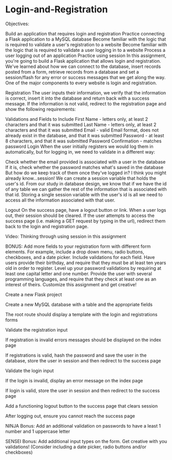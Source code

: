 # Login-and-Registration

Objectives:

Build an application that requires login and registration
Practice connecting a Flask application to a MySQL database
Become familiar with the logic that is required to validate a user's registration to a website
Become familiar with the logic that is required to validate a user logging in to a website
Process a user logging out of an application
Practice using session
In this assignment, you're going to build a Flask application that allows login and registration. We've learned about how we can connect to the database, insert records posted from a form, retrieve records from a database and set a session/flash for any error or success messages that we get along the way. One of the major components to every website is login and registration.


Registration
The user inputs their information, we verify that the information is correct, insert it into the database and return back with a success message. If the information is not valid, redirect to the registration page and show the following requirements:

Validations and Fields to Include
First Name - letters only, at least 2 characters and that it was submitted
Last Name - letters only, at least 2 characters and that it was submitted
Email - valid Email format, does not already exist in the database, and that it was submitted
Password - at least 8 characters, and that it was submitted
Password Confirmation - matches password
Login
When the user initially registers we would log them in automatically, but for logging in, we need to validate in a different way:

Check whether the email provided is associated with a user in the database
If it is, check whether the password matches what's saved in the database
But how do we keep track of them once they've logged in? I think you might already know...session! We can create a session variable that holds the user's id. From our study in database design, we know that if we have the id of any table we can gather the rest of the information that is associated with that id. Storing a single session variable with the user's id is all we need to access all the information associated with that user.

Logout
On the success page, have a logout button or link. When a user logs out, their session should be cleared. If the user attempts to access the success page (i.e. making a GET request by typing in the url), redirect them back to the login and registration page.

Video: Thinking through using session in this assignment

BONUS:
Add more fields to your registration form with different form elements. For example, include a drop down menu, radio buttons, checkboxes, and a date picker. Include validations for each field. Have users provide their birthday, and require that they must be at least ten years old in order to register. Level up your password validations by requiring at least one capital letter and one number. Provide the user with several programming languages, and require that they check at least one as an interest of theirs. Customize this assignment and get creative!

Create a new Flask project

Create a new MySQL database with a table and the appropriate fields

The root route should display a template with the login and registrations forms

Validate the registration input

If registration is invalid errors messages should be displayed on the index page

If registrations is valid, hash the password and save the user in the database, store the user in session and then redirect to the success page

Validate the login input

If the login is invalid, display an error message on the index page

If login is valid, store the user in session and then redirect to the success page

Add a functioning logout button to the success page that clears session

After logging out, ensure you cannot reach the success page

NINJA Bonus: Add an additional validation on passwords to have a least 1 number and 1 uppercase letter

SENSEI Bonus: Add additional input types on the form. Get creative with you validations! (Consider including a date picker, radio buttons and/or checkboxes)
